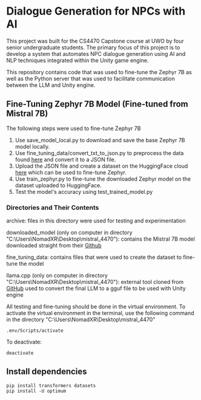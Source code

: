 # Dialogue Generation for NPCs with AI

This project was built for the CS4470 Capstone course at UWO by four senior undergraduate students. The primary focus of this project is to develop a system that automates NPC dialogue generation using AI and NLP techniques integrated within the Unity game engine.

This repository contains code that was used to fine-tune the Zephyr 7B as well as the Python server that was used to facilitate communication between the LLM and Unity engine.

## Fine-Tuning Zephyr 7B Model (Fine-tuned from Mistral 7B) 
The following steps were used to fine-tune Zephyr 7B
1. Use save_model_local.py to download and save the base Zephyr 7B model locally.
2. Use fine_tuning_data/convert_txt_to_json.py to preprocess the data found [here](https://jakub.thebias.nl/GPT2_WOWHead_dataset.txt) and convert it to a JSON file.
3. Upload the JSON file and create a dataset on the HuggingFace cloud [here](https://huggingface.co/datasets/dprashar/npc_dialogue_rpg_quests) which can be used to fine-tune Zephyr.
4. Use train_zephyr.py to fine-tune the downloaded Zephyr model on the dataset uploaded to HuggingFace.
5. Test the model's accuracy using test_trained_model.py

### Directories and Their Contents
archive: files in this directory were used for testing and experimentation

downloaded_model (only on computer in directory "C:\Users\NomadXR\Desktop\mistral_4470"): contains the Mistral 7B model downloaded straight from their [Github](https://github.com/mistralai)

fine_tuning_data: contains files that were used to create the dataset to fine-tune the model

llama.cpp (only on computer in directory "C:\Users\NomadXR\Desktop\mistral_4470"): external tool cloned from [GitHub](https://github.com/ggerganov/llama.cpp/discussions/2948) used to convert the final LLM to a gguf file to be used with Unity engine

All testing and fine-tuning should be done in the virtual environment. To activate the virtual environment in the terminal, use the following command in the directory "C:\Users\NomadXR\Desktop\mistral_4470"
```
.env/Scripts/activate
```
To deactivate:
```
deactivate
```

## Install dependencies
```
pip install transformers datasets
pip install -U optimum
```
